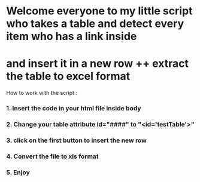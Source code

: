 # Welcome everyone to my little script who takes a table and detect every item who has a link inside
# and insert it in a new row ++ extract the table to excel format 

How to work with the script : 
### 1. Insert the code in your html file inside body
### 2. Change your table attribute id="####" to "<id='testTable'>"
### 3. click on the first button to insert the new row
### 4. Convert the file to xls format
### 5. Enjoy

